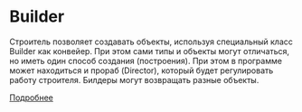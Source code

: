 # Builder
Строитель позволяет создавать объекты, используя специальный класс Builder как конвейер. При этом сами типы и объекты могут отличаться, но иметь один способ создания (построения). При этом в программе может находиться и прораб (Director), который будет регулировать работу строителя. Билдеры могут возвращать разные объекты.

[Подробнее](https://refactoring.guru/design-patterns/builder)